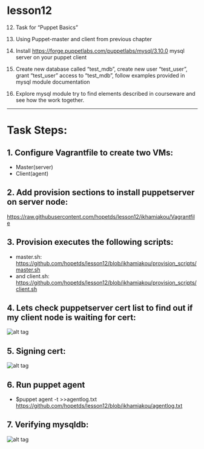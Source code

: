 # lesson12
12. Task for “Puppet Basics”

1. Using Puppet-master and client from previous chapter
2. Install https://forge.puppetlabs.com/puppetlabs/mysql/3.10.0 mysql server on your puppet client
3. Create new database called “test_mdb”, create new user “test_user”, grant “test_user” access to “test_mdb”, follow examples provided in mysql module documentation
4. Explore mysql module try to find elements described in courseware and see how the work together.  

---
# Task Steps:
## 1. Configure Vagrantfile to create two VMs:
 - Master(server)
 - Client(agent)
## 2. Add provision sections to install puppetserver on server node:
https://raw.githubusercontent.com/hopetds/lesson12/ikhamiakou/Vagrantfile
## 3. Provision executes the following scripts:
 - master.sh:
 https://github.com/hopetds/lesson12/blob/ikhamiakou/provision_scripts/master.sh
 - and client.sh:
 https://github.com/hopetds/lesson12/blob/ikhamiakou/provision_scripts/client.sh
## 4. Lets check puppetserver cert list to find out if my client node is waiting for cert:
![alt tag](https://raw.githubusercontent.com/hopetds/lesson12/ikhamiakou/pics/certlist.png)
## 5. Signing cert:
![alt tag](https://raw.githubusercontent.com/hopetds/lesson12/ikhamiakou/pics/certsigned.png)
## 6. Run puppet agent
 - $puppet agent -t >>agentlog.txt
 https://github.com/hopetds/lesson12/blob/ikhamiakou/agentlog.txt
## 7. Verifying mysqldb:
![alt tag](https://raw.githubusercontent.com/hopetds/lesson12/ikhamiakou/pics/showdatabases.png)


